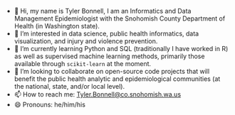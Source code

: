 - 👋 Hi, my name is Tyler Bonnell, I am an Informatics and Data Management Epidemiologist with the Snohomish County Department of Health (in Washington state).
- 👀 I’m interested in data science, public health informatics, data visualization, and injury and violence prevention.
- 🌱 I’m currently learning Python and SQL (traditionally I have worked in R) as well as supervised machine learning methods, primarily those available through `scikit-learn` at the moment.
- 💞️ I’m looking to collaborate on open-source code projects that will benefit the public health analytic and epidemiological communities (at the national, state, and/or local level).
- 📫 How to reach me: [Tyler.Bonnell@co.snohomish.wa.us](mailto:Tyler.Bonnell@co.snohomish.wa.us)
- 😄 Pronouns: he/him/his

<!---
TylerBonnellSnoco/TylerBonnellSnoco is a ✨ special ✨ repository because its `README.md` (this file) appears on your GitHub profile.
You can click the Preview link to take a look at your changes.
--->
